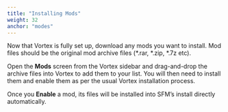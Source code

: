 ```yaml
---
title: "Installing Mods"
weight: 32
anchor: "modes"
---
```


Now that Vortex is fully set up, download any mods you want to install. Mod files should be the original mod archive files (*.rar, *.zip, *.7z etc).

Open the **Mods** screen from the Vortex sidebar and drag-and-drop the archive files into Vortex to add them to your list. You will then need to install them and enable them as per the usual Vortex installation process.

Once you **Enable** a mod, its files will be installed into SFM’s install directly automatically.